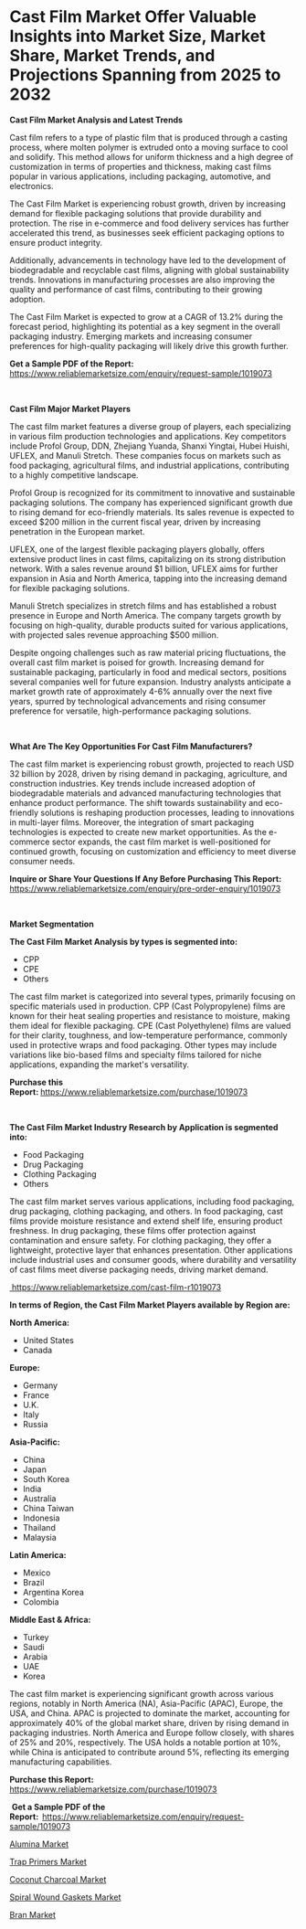 <p><h1>Cast Film Market Offer Valuable Insights into Market Size, Market Share, Market Trends, and Projections Spanning from 2025 to 2032</h1></p><p><strong>Cast Film Market Analysis and Latest Trends</strong></p>
<p><p>Cast film refers to a type of plastic film that is produced through a casting process, where molten polymer is extruded onto a moving surface to cool and solidify. This method allows for uniform thickness and a high degree of customization in terms of properties and thickness, making cast films popular in various applications, including packaging, automotive, and electronics.</p><p>The Cast Film Market is experiencing robust growth, driven by increasing demand for flexible packaging solutions that provide durability and protection. The rise in e-commerce and food delivery services has further accelerated this trend, as businesses seek efficient packaging options to ensure product integrity. </p><p>Additionally, advancements in technology have led to the development of biodegradable and recyclable cast films, aligning with global sustainability trends. Innovations in manufacturing processes are also improving the quality and performance of cast films, contributing to their growing adoption.</p><p>The Cast Film Market is expected to grow at a CAGR of 13.2% during the forecast period, highlighting its potential as a key segment in the overall packaging industry. Emerging markets and increasing consumer preferences for high-quality packaging will likely drive this growth further.</p></p>
<p><strong>Get a Sample PDF of the Report:&nbsp;</strong> <a href="https://www.reliablemarketsize.com/enquiry/request-sample/1019073?utm_campaign=2130&utm_medium=2&utm_source=Github&utm_content=ia&utm_term=02042025&utm_id=cast-film">https://www.reliablemarketsize.com/enquiry/request-sample/1019073</a></p>
<p>&nbsp;</p>
<p><strong>Cast Film Major Market Players</strong></p>
<p><p>The cast film market features a diverse group of players, each specializing in various film production technologies and applications. Key competitors include Profol Group, DDN, Zhejiang Yuanda, Shanxi Yingtai, Hubei Huishi, UFLEX, and Manuli Stretch. These companies focus on markets such as food packaging, agricultural films, and industrial applications, contributing to a highly competitive landscape.</p><p>Profol Group is recognized for its commitment to innovative and sustainable packaging solutions. The company has experienced significant growth due to rising demand for eco-friendly materials. Its sales revenue is expected to exceed $200 million in the current fiscal year, driven by increasing penetration in the European market.</p><p>UFLEX, one of the largest flexible packaging players globally, offers extensive product lines in cast films, capitalizing on its strong distribution network. With a sales revenue around $1 billion, UFLEX aims for further expansion in Asia and North America, tapping into the increasing demand for flexible packaging solutions.</p><p>Manuli Stretch specializes in stretch films and has established a robust presence in Europe and North America. The company targets growth by focusing on high-quality, durable products suited for various applications, with projected sales revenue approaching $500 million.</p><p>Despite ongoing challenges such as raw material pricing fluctuations, the overall cast film market is poised for growth. Increasing demand for sustainable packaging, particularly in food and medical sectors, positions several companies well for future expansion. Industry analysts anticipate a market growth rate of approximately 4-6% annually over the next five years, spurred by technological advancements and rising consumer preference for versatile, high-performance packaging solutions.</p></p>
<p>&nbsp;</p>
<p><strong>What Are The Key Opportunities For Cast Film Manufacturers?</strong></p>
<p><p>The cast film market is experiencing robust growth, projected to reach USD 32 billion by 2028, driven by rising demand in packaging, agriculture, and construction industries. Key trends include increased adoption of biodegradable materials and advanced manufacturing technologies that enhance product performance. The shift towards sustainability and eco-friendly solutions is reshaping production processes, leading to innovations in multi-layer films. Moreover, the integration of smart packaging technologies is expected to create new market opportunities. As the e-commerce sector expands, the cast film market is well-positioned for continued growth, focusing on customization and efficiency to meet diverse consumer needs.</p></p>
<p><strong>Inquire or Share Your Questions If Any Before Purchasing This Report:</strong> <a href="https://www.reliablemarketsize.com/enquiry/pre-order-enquiry/1019073?utm_campaign=2130&utm_medium=2&utm_source=Github&utm_content=ia&utm_term=02042025&utm_id=cast-film">https://www.reliablemarketsize.com/enquiry/pre-order-enquiry/1019073</a></p>
<p>&nbsp;</p>
<p><strong>Market Segmentation</strong></p>
<p><strong>The Cast Film Market Analysis by types is segmented into:</strong></p>
<p><ul><li>CPP</li><li>CPE</li><li>Others</li></ul></p>
<p><p>The cast film market is categorized into several types, primarily focusing on specific materials used in production. CPP (Cast Polypropylene) films are known for their heat sealing properties and resistance to moisture, making them ideal for flexible packaging. CPE (Cast Polyethylene) films are valued for their clarity, toughness, and low-temperature performance, commonly used in protective wraps and food packaging. Other types may include variations like bio-based films and specialty films tailored for niche applications, expanding the market's versatility.</p></p>
<p><strong>Purchase this Report:&nbsp;</strong><a href="https://www.reliablemarketsize.com/purchase/1019073?utm_campaign=2130&utm_medium=2&utm_source=Github&utm_content=ia&utm_term=02042025&utm_id=cast-film">https://www.reliablemarketsize.com/purchase/1019073</a></p>
<p>&nbsp;</p>
<p><strong>The Cast Film Market Industry Research by Application is segmented into:</strong></p>
<p><ul><li>Food Packaging</li><li>Drug Packaging</li><li>Clothing Packaging</li><li>Others</li></ul></p>
<p><p>The cast film market serves various applications, including food packaging, drug packaging, clothing packaging, and others. In food packaging, cast films provide moisture resistance and extend shelf life, ensuring product freshness. In drug packaging, these films offer protection against contamination and ensure safety. For clothing packaging, they offer a lightweight, protective layer that enhances presentation. Other applications include industrial uses and consumer goods, where durability and versatility of cast films meet diverse packaging needs, driving market demand.</p></p>
<p><a href="https://www.reliablemarketsize.com/cast-film-r1019073?utm_campaign=2130&utm_medium=2&utm_source=Github&utm_content=ia&utm_term=02042025&utm_id=cast-film">&nbsp;https://www.reliablemarketsize.com/cast-film-r1019073</a></p>
<p><strong>In terms of Region, the Cast Film Market Players available by Region are:</strong></p>
<p>
    <p> <strong> North America: </strong>
        <ul>
            <li>United States</li>
            <li>Canada</li>
        </ul>
        </p> 
    <p> <strong> Europe: </strong>
        <ul>
            <li>Germany</li>
            <li>France</li>
            <li>U.K.</li>
            <li>Italy</li>
            <li>Russia</li>
        </ul>
        </p> 
    <p> <strong> Asia-Pacific: </strong>
        <ul>
            <li>China</li>
            <li>Japan</li>
            <li>South Korea</li>
            <li>India</li>
            <li>Australia</li>
            <li>China Taiwan</li>
            <li>Indonesia</li>
            <li>Thailand</li>
            <li>Malaysia</li>
        </ul>
        </p> 
    <p> <strong> Latin America: </strong>
        <ul>
            <li>Mexico</li>
            <li>Brazil</li>
            <li>Argentina Korea</li>
            <li>Colombia</li>
        </ul>
        </p> 
    <p> <strong> Middle East & Africa: </strong>
        <ul>
            <li>Turkey</li>
            <li>Saudi</li>
            <li>Arabia</li>
            <li>UAE</li>
            <li>Korea</li>
        </ul>
    </p>
    </p>
<p><p>The cast film market is experiencing significant growth across various regions, notably in North America (NA), Asia-Pacific (APAC), Europe, the USA, and China. APAC is projected to dominate the market, accounting for approximately 40% of the global market share, driven by rising demand in packaging industries. North America and Europe follow closely, with shares of 25% and 20%, respectively. The USA holds a notable portion at 10%, while China is anticipated to contribute around 5%, reflecting its emerging manufacturing capabilities.</p></p>
<p><strong>Purchase this Report: </strong><a href="https://www.reliablemarketsize.com/purchase/1019073?utm_campaign=2130&utm_medium=2&utm_source=Github&utm_content=ia&utm_term=02042025&utm_id=cast-film">https://www.reliablemarketsize.com/purchase/1019073</a></p>
<p>&nbsp;<strong>Get a Sample PDF of the Report:&nbsp;&nbsp;</strong><a href="https://www.reliablemarketsize.com/enquiry/request-sample/1019073?utm_campaign=2130&utm_medium=2&utm_source=Github&utm_content=ia&utm_term=02042025&utm_id=cast-film">https://www.reliablemarketsize.com/enquiry/request-sample/1019073</a></p>
<p><strong></strong></p>
<p><p><a href="https://github.com/wraggfomath/Market-Research-Report-List-1/blob/main/alumina-market.md?utm_campaign=2130&utm_medium=2&utm_source=Github&utm_content=ia&utm_term=02042025&utm_id=cast-film">Alumina Market</a></p><p><a href="https://github.com/countpapajwp/Market-Research-Report-List-1/blob/main/trap-primers-market.md?utm_campaign=2130&utm_medium=2&utm_source=Github&utm_content=ia&utm_term=02042025&utm_id=cast-film">Trap Primers Market</a></p><p><a href="https://github.com/ranewknaller/Market-Research-Report-List-1/blob/main/coconut-charcoal-market.md?utm_campaign=2130&utm_medium=2&utm_source=Github&utm_content=ia&utm_term=02042025&utm_id=cast-film">Coconut Charcoal Market</a></p><p><a href="https://github.com/gfellcincot4/Market-Research-Report-List-1/blob/main/spiral-wound-gaskets-market.md?utm_campaign=2130&utm_medium=2&utm_source=Github&utm_content=ia&utm_term=02042025&utm_id=cast-film">Spiral Wound Gaskets Market</a></p><p><a href="https://github.com/alawnhvicay/Market-Research-Report-List-1/blob/main/bran-market.md?utm_campaign=2130&utm_medium=2&utm_source=Github&utm_content=ia&utm_term=02042025&utm_id=cast-film">Bran Market</a></p></p>